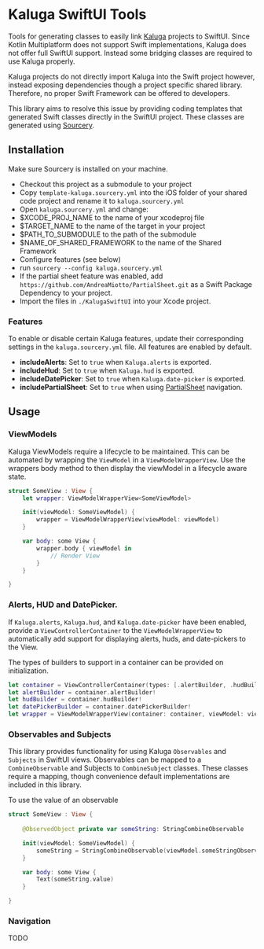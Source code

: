 # Kaluga SwiftUI Tools
Tools for generating classes to easily link [Kaluga](https://github.com/splendo/kaluga) projects to SwiftUI.
Since Kotlin Multiplatform does not support Swift implementations, Kaluga does not offer full SwiftUI support.
Instead some bridging classes are required to use Kaluga properly.

Kaluga projects do not directly import Kaluga into the Swift project however, instead exposing dependencies though a project specific shared library.
Therefore, no proper Swift Framework can be offered to developers.

This library aims to resolve this issue by providing coding templates that generated Swift classes directly in the SwiftUI project.
These classes are generated using [Sourcery](https://github.com/krzysztofzablocki/Sourcery).

## Installation
Make sure Sourcery is installed on your machine.

- Checkout this project as a submodule to your project
- Copy `template-kaluga.sourcery.yml` into the iOS folder of your shared code project and rename it to `kaluga.sourcery.yml`
- Open `kaluga.sourcery.yml` and change:
 - $XCODE_PROJ_NAME to the name of your xcodeproj file
 - $TARGET_NAME to the name of the target in your project
 - $PATH_TO_SUBMODULE to the path of the submodule
 - $NAME_OF_SHARED_FRAMEWORK to the name of the Shared Framework
 - Configure features (see below)
- run `sourcery --config kaluga.sourcery.yml`
- If the partial sheet feature was enabled, add `https://github.com/AndreaMiotto/PartialSheet.git` as a Swift Package Dependency to your project.
- Import the files in `./KalugaSwiftUI` into your Xcode project.

### Features
To enable or disable certain Kaluga features, update their corresponding settings in the `kaluga.sourcery.yml` file.
All features are enabled by default.

- __includeAlerts__: Set to `true` when `Kaluga.alerts` is exported.
- __includeHud__: Set to `true` when `Kaluga.hud` is exported.
- __includeDatePicker__: Set to `true` when `Kaluga.date-picker` is exported.
- __includePartialSheet__: Set to `true` when using [PartialSheet](https://github.com/AndreaMiotto/PartialSheet.git) navigation.

## Usage
### ViewModels
Kaluga ViewModels require a lifecycle to be maintained. This can be automated by wrapping the `ViewModel` in a `ViewModelWrapperView`.
Use the wrappers body method to then display the viewModel in a lifecycle aware state.

```swift
struct SomeView : View {
	let wrapper: ViewModelWrapperView<SomeViewModel>

	init(viewModel: SomeViewModel) {
		wrapper = ViewModelWrapperView(viewModel: viewModel)
	}

    var body: some View {
    	wrapper.body { viewModel in 
    		// Render View
    	}
    }

}
```

### Alerts, HUD and DatePicker.
If `Kaluga.alerts`, `Kaluga.hud`, and `Kaluga.date-picker` have been enabled, provide a `ViewControllerContainer` to the `ViewModelWrapperView` to automatically add support for displaying alerts, huds, and date-pickers to the View.

The types of builders to support in a container can be provided on initialization.

```swift
let container = ViewControllerContainer(types: [.alertBuilder, .hudBuilder, .datePickerBuilder])
let alertBuilder = container.alertBuilder!
let hudBuilder = container.hudBuilder!
let datePickerBuilder = container.datePickerBuilder!
let wrapper = ViewModelWrapperView(container: container, viewModel: viewModel)
```


### Observables and Subjects
This library provides functionality for using Kaluga `Observables` and `Subjects` in SwiftUI views.
Observables can be mapped to a `CombineObservable` and Subjects to `CombineSubject` classes.
These classes require a mapping, though convenience default implementations are included in this library.

To use the value of an observable

```swift
struct SomeView : View {
	
	@ObservedObject private var someString: StringCombineObservable

	init(viewModel: SomeViewModel) {
		someString = StringCombineObservable(viewModel.someStringObservable)
	}

    var body: some View {
    	Text(someString.value)
    }

}
```

### Navigation
TODO